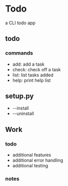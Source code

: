 # Todo
a CLI todo app

## todo 

### commands

- add: add a task
- check: check off a task
- list: list tasks added
- help: print help list

## setup.py

- --install
- --uninstall

## Work

### todo

- additional features
- additional error handling
- additional testing

### notes